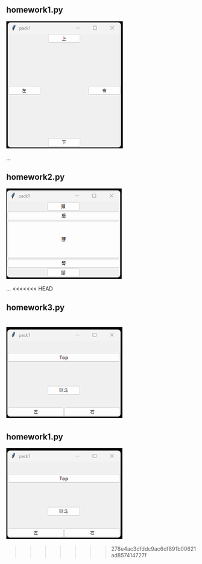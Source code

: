## homework1.py
![homework1.py](./images/pic1.png)

...
## homework2.py
![homework2.py](./images/pic2.png)

...
<<<<<<< HEAD
## homework3.py
![homework3.py](./images/pic3.png)
=======
## homework1.py
![homework3.py](./images/pic3.png)
>>>>>>> 278e4ac3dfddc9ac6df891b00621ad857414727f
